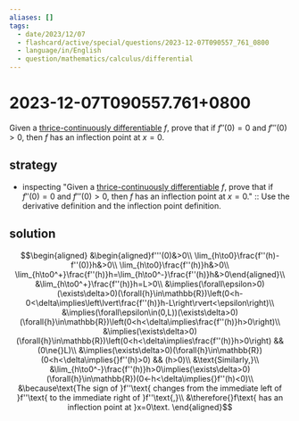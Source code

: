 ```yaml
---
aliases: []
tags:
  - date/2023/12/07
  - flashcard/active/special/questions/2023-12-07T090557_761_0800
  - language/in/English
  - question/mathematics/calculus/differential
---
```


# 2023-12-07T090557.761+0800

Given a [thrice-continuously differentiable](../../general/differentiable%20function.md) $f$, prove that if $f''(0)=0$ and $f'''(0)>0$, then $f$ has an inflection point at $x=0$.

## strategy

- inspecting "Given a [thrice-continuously differentiable](../../general/differentiable%20function.md) $f$, prove that if $f''(0)=0$ and $f'''(0)>0$, then $f$ has an inflection point at $x=0$." :: Use the derivative definition and the inflection point definition.

## solution

$$\begin{aligned}
&\begin{aligned}f'''(0)&>0\\
\lim_{h\to0}\frac{f''(h)-f''(0)}h&>0\\
\lim_{h\to0}\frac{f''(h)}h&>0\\
\lim_{h\to0^+}\frac{f''(h)}h=\lim_{h\to0^-}\frac{f''(h)}h&>0\end{aligned}\\
&\lim_{h\to0^+}\frac{f''(h)}h=L>0\\
&\implies(\forall\epsilon>0)(\exists\delta>0)(\forall{h}\in\mathbb{R})\left(0<h-0<\delta\implies\left\lvert\frac{f''(h)}h-L\right\rvert<\epsilon\right)\\
&\implies(\forall\epsilon\in(0,L))(\exists\delta>0)(\forall{h}\in\mathbb{R})\left(0<h<\delta\implies\frac{f''(h)}h>0\right)\\
&\implies(\exists\delta>0)(\forall{h}\in\mathbb{R})\left(0<h<\delta\implies\frac{f''(h)}h>0\right) && (0\ne{}L)\\
&\implies(\exists\delta>0)(\forall{h}\in\mathbb{R})(0<h<\delta\implies{}f''(h)>0) && (h>0)\\
&\text{Similarly,}\\
&\lim_{h\to0^-}\frac{f''(h)}h>0\implies(\exists\delta>0)(\forall{h}\in\mathbb{R})(0<-h<\delta\implies{}f''(h)<0)\\
&\because\text{The sign of }f''\text{ changes from the immediate left of }f''\text{ to the immediate right of }f''\text{,}\\
&\therefore{}f\text{ has an inflection point at }x=0\text.
\end{aligned}$$
